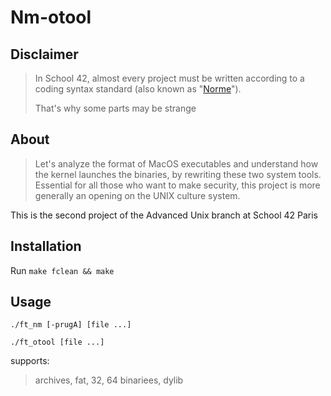 # Nm-otool

Disclaimer
----------
> In School 42, almost every project must be written according to a coding syntax standard (also known as "[Norme](./docs/norme.fr.pdf)").
>
> That's why some parts may be strange

About
-----
> Let's analyze the format of MacOS executables and understand how the kernel launches the binaries, by rewriting these two system tools. Essential for all those who want to make security, this project is more generally an opening on the UNIX culture system.

This is the second project of the Advanced Unix branch at School 42 Paris

Installation
------------
Run `make fclean && make`

Usage
-----
`./ft_nm [-prugA] [file ...]`

`./ft_otool [file ...]`

supports:
> archives, 
> fat, 32, 64 binariees, 
> dylib
